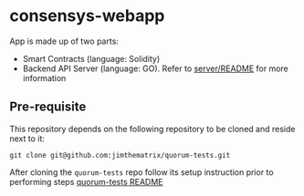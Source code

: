 # consensys-webapp

App is made up of two parts:

* Smart Contracts (language: Solidity)
* Backend API Server (language: GO).  Refer to [server/README](server/README.md) for more information

## Pre-requisite
This repository depends on the following repository to be cloned and reside next to it:
```
git clone git@github.com:jimthematrix/quorum-tests.git
```

After cloning the `quorum-tests` repo follow its setup instruction prior to performing steps [quorum-tests README](https://github.com/jimthematrix/quorum-tests/blob/master/README.md)
